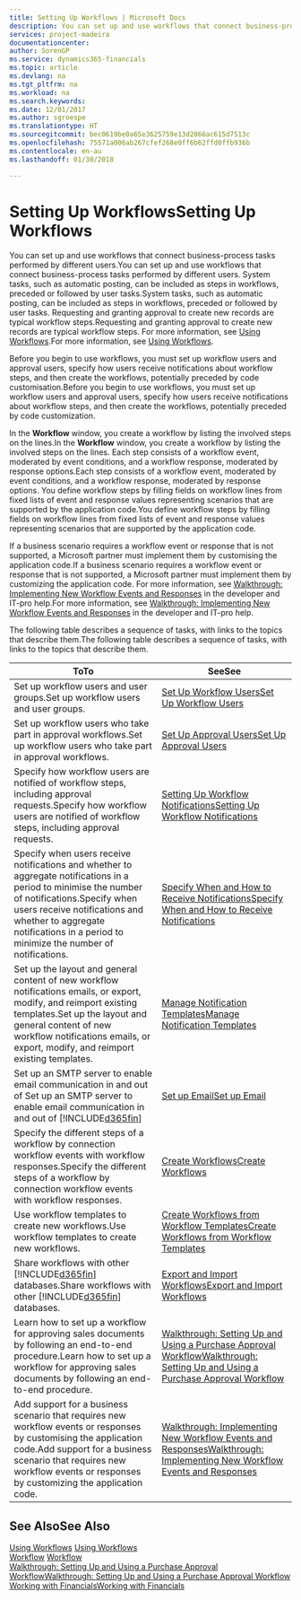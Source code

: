 ```yaml
---
title: Setting Up Workflows | Microsoft Docs
description: You can set up and use workflows that connect business-process tasks performed by different users. System tasks, such as automatic posting, can be included as steps in workflows, preceded or followed by user tasks. Requesting and granting approval to create new records are typical workflow steps.
services: project-madeira
documentationcenter: 
author: SorenGP
ms.service: dynamics365-financials
ms.topic: article
ms.devlang: na
ms.tgt_pltfrm: na
ms.workload: na
ms.search.keywords: 
ms.date: 12/01/2017
ms.author: sgroespe
ms.translationtype: HT
ms.sourcegitcommit: bec0619be0a65e3625759e13d2866ac615d7513c
ms.openlocfilehash: 75571a006ab267cfef268e0ff6b62ffd0ffb936b
ms.contentlocale: en-au
ms.lasthandoff: 01/30/2018

---
```

# <a name="setting-up-workflows"></a><span data-ttu-id="5f079-105">Setting Up Workflows</span><span class="sxs-lookup"><span data-stu-id="5f079-105">Setting Up Workflows</span></span>
<span data-ttu-id="5f079-106">You can set up and use workflows that connect business-process tasks performed by different users.</span><span class="sxs-lookup"><span data-stu-id="5f079-106">You can set up and use workflows that connect business-process tasks performed by different users.</span></span> <span data-ttu-id="5f079-107">System tasks, such as automatic posting, can be included as steps in workflows, preceded or followed by user tasks.</span><span class="sxs-lookup"><span data-stu-id="5f079-107">System tasks, such as automatic posting, can be included as steps in workflows, preceded or followed by user tasks.</span></span> <span data-ttu-id="5f079-108">Requesting and granting approval to create new records are typical workflow steps.</span><span class="sxs-lookup"><span data-stu-id="5f079-108">Requesting and granting approval to create new records are typical workflow steps.</span></span> <span data-ttu-id="5f079-109">For more information, see [Using Workflows](across-use-workflows.md).</span><span class="sxs-lookup"><span data-stu-id="5f079-109">For more information, see [Using Workflows](across-use-workflows.md).</span></span>  

 <span data-ttu-id="5f079-110">Before you begin to use workflows, you must set up workflow users and approval users, specify how users receive notifications about workflow steps, and then create the workflows, potentially preceded by code customisation.</span><span class="sxs-lookup"><span data-stu-id="5f079-110">Before you begin to use workflows, you must set up workflow users and approval users, specify how users receive notifications about workflow steps, and then create the workflows, potentially preceded by code customization.</span></span>  

 <span data-ttu-id="5f079-111">In the **Workflow** window, you create a workflow by listing the involved steps on the lines.</span><span class="sxs-lookup"><span data-stu-id="5f079-111">In the **Workflow** window, you create a workflow by listing the involved steps on the lines.</span></span> <span data-ttu-id="5f079-112">Each step consists of a workflow event, moderated by event conditions, and a workflow response, moderated by response options.</span><span class="sxs-lookup"><span data-stu-id="5f079-112">Each step consists of a workflow event, moderated by event conditions, and a workflow response, moderated by response options.</span></span> <span data-ttu-id="5f079-113">You define workflow steps by filling fields on workflow lines from fixed lists of event and response values representing scenarios that are supported by the application code.</span><span class="sxs-lookup"><span data-stu-id="5f079-113">You define workflow steps by filling fields on workflow lines from fixed lists of event and response values representing scenarios that are supported by the application code.</span></span>  

 <span data-ttu-id="5f079-114">If a business scenario requires a workflow event or response that is not supported, a Microsoft partner must implement them by customising the application code.</span><span class="sxs-lookup"><span data-stu-id="5f079-114">If a business scenario requires a workflow event or response that is not supported, a Microsoft partner must implement them by customizing the application code.</span></span> <span data-ttu-id="5f079-115">For more information, see [Walkthrough: Implementing New Workflow Events and Responses](/dynamics_nav/Walkthrough--Implementing-New-Workflow-Events-and-Responses) in the developer and IT-pro help.</span><span class="sxs-lookup"><span data-stu-id="5f079-115">For more information, see [Walkthrough: Implementing New Workflow Events and Responses](/dynamics_nav/Walkthrough--Implementing-New-Workflow-Events-and-Responses) in the developer and IT-pro help.</span></span>

 <span data-ttu-id="5f079-116">The following table describes a sequence of tasks, with links to the topics that describe them.</span><span class="sxs-lookup"><span data-stu-id="5f079-116">The following table describes a sequence of tasks, with links to the topics that describe them.</span></span>  

|<span data-ttu-id="5f079-117">**To**</span><span class="sxs-lookup"><span data-stu-id="5f079-117">**To**</span></span>|<span data-ttu-id="5f079-118">**See**</span><span class="sxs-lookup"><span data-stu-id="5f079-118">**See**</span></span>|  
|------------|-------------|  
|<span data-ttu-id="5f079-119">Set up workflow users and user groups.</span><span class="sxs-lookup"><span data-stu-id="5f079-119">Set up workflow users and user groups.</span></span>|[<span data-ttu-id="5f079-120">Set Up Workflow Users</span><span class="sxs-lookup"><span data-stu-id="5f079-120">Set Up Workflow Users</span></span>](across-how-to-set-up-workflow-users.md)|  
|<span data-ttu-id="5f079-121">Set up workflow users who take part in approval workflows.</span><span class="sxs-lookup"><span data-stu-id="5f079-121">Set up workflow users who take part in approval workflows.</span></span>|[<span data-ttu-id="5f079-122">Set Up Approval Users</span><span class="sxs-lookup"><span data-stu-id="5f079-122">Set Up Approval Users</span></span>](across-how-to-set-up-approval-users.md)|  
|<span data-ttu-id="5f079-123">Specify how workflow users are notified of workflow steps, including approval requests.</span><span class="sxs-lookup"><span data-stu-id="5f079-123">Specify how workflow users are notified of workflow steps, including approval requests.</span></span>|[<span data-ttu-id="5f079-124">Setting Up Workflow Notifications</span><span class="sxs-lookup"><span data-stu-id="5f079-124">Setting Up Workflow Notifications</span></span>](across-setting-up-workflow-notifications.md)|  
|<span data-ttu-id="5f079-125">Specify when users receive notifications and whether to aggregate notifications in a period to minimise the number of notifications.</span><span class="sxs-lookup"><span data-stu-id="5f079-125">Specify when users receive notifications and whether to aggregate notifications in a period to minimize the number of notifications.</span></span>|[<span data-ttu-id="5f079-126">Specify When and How to Receive Notifications</span><span class="sxs-lookup"><span data-stu-id="5f079-126">Specify When and How to Receive Notifications</span></span>](across-how-to-specify-when-and-how-to-receive-notifications.md)|  
|<span data-ttu-id="5f079-127">Set up the layout and general content of new workflow notifications emails, or export, modify, and reimport existing templates.</span><span class="sxs-lookup"><span data-stu-id="5f079-127">Set up the layout and general content of new workflow notifications emails, or export, modify, and reimport existing templates.</span></span>|[<span data-ttu-id="5f079-128">Manage Notification Templates</span><span class="sxs-lookup"><span data-stu-id="5f079-128">Manage Notification Templates</span></span>](across-how-to-manage-notification-templates.md)|  
|<span data-ttu-id="5f079-129">Set up an SMTP server to enable email communication in and out of </span><span class="sxs-lookup"><span data-stu-id="5f079-129">Set up an SMTP server to enable email communication in and out of</span></span> [!INCLUDE[d365fin](includes/d365fin_md.md)]|[<span data-ttu-id="5f079-130">Set up Email</span><span class="sxs-lookup"><span data-stu-id="5f079-130">Set up Email</span></span>](madeira-how-setup-email.md)|
|<span data-ttu-id="5f079-131">Specify the different steps of a workflow by connection workflow events with workflow responses.</span><span class="sxs-lookup"><span data-stu-id="5f079-131">Specify the different steps of a workflow by connection workflow events with workflow responses.</span></span>|[<span data-ttu-id="5f079-132">Create Workflows</span><span class="sxs-lookup"><span data-stu-id="5f079-132">Create Workflows</span></span>](across-how-to-create-workflows.md)|  
|<span data-ttu-id="5f079-133">Use workflow templates to create new workflows.</span><span class="sxs-lookup"><span data-stu-id="5f079-133">Use workflow templates to create new workflows.</span></span>|[<span data-ttu-id="5f079-134">Create Workflows from Workflow Templates</span><span class="sxs-lookup"><span data-stu-id="5f079-134">Create Workflows from Workflow Templates</span></span>](across-how-to-create-workflows-from-workflow-templates.md)|  
|<span data-ttu-id="5f079-135">Share workflows with other [!INCLUDE[d365fin](includes/d365fin_md.md)] databases.</span><span class="sxs-lookup"><span data-stu-id="5f079-135">Share workflows with other [!INCLUDE[d365fin](includes/d365fin_md.md)] databases.</span></span>|[<span data-ttu-id="5f079-136">Export and Import Workflows</span><span class="sxs-lookup"><span data-stu-id="5f079-136">Export and Import Workflows</span></span>](across-how-to-export-and-import-workflows.md)|  
|<span data-ttu-id="5f079-137">Learn how to set up a workflow for approving sales documents by following an end-to-end procedure.</span><span class="sxs-lookup"><span data-stu-id="5f079-137">Learn how to set up a workflow for approving sales documents by following an end-to-end procedure.</span></span>|[<span data-ttu-id="5f079-138">Walkthrough: Setting Up and Using a Purchase Approval Workflow</span><span class="sxs-lookup"><span data-stu-id="5f079-138">Walkthrough: Setting Up and Using a Purchase Approval Workflow</span></span>](walkthrough-setting-up-and-using-a-purchase-approval-workflow.md)|  
|<span data-ttu-id="5f079-139">Add support for a business scenario that requires new workflow events or responses by customising the application code.</span><span class="sxs-lookup"><span data-stu-id="5f079-139">Add support for a business scenario that requires new workflow events or responses by customizing the application code.</span></span>|[<span data-ttu-id="5f079-140">Walkthrough: Implementing New Workflow Events and Responses</span><span class="sxs-lookup"><span data-stu-id="5f079-140">Walkthrough: Implementing New Workflow Events and Responses</span></span>](/dynamics_nav/Walkthrough--Implementing-New-Workflow-Events-and-Responses)|  

## <a name="see-also"></a><span data-ttu-id="5f079-141">See Also</span><span class="sxs-lookup"><span data-stu-id="5f079-141">See Also</span></span>  
 <span data-ttu-id="5f079-142">[Using Workflows](across-use-workflows.md) </span><span class="sxs-lookup"><span data-stu-id="5f079-142">[Using Workflows](across-use-workflows.md) </span></span>  
 <span data-ttu-id="5f079-143">[Workflow](across-workflow.md) </span><span class="sxs-lookup"><span data-stu-id="5f079-143">[Workflow](across-workflow.md) </span></span>  
 [<span data-ttu-id="5f079-144">Walkthrough: Setting Up and Using a Purchase Approval Workflow</span><span class="sxs-lookup"><span data-stu-id="5f079-144">Walkthrough: Setting Up and Using a Purchase Approval Workflow</span></span>](walkthrough-setting-up-and-using-a-purchase-approval-workflow.md)  
 [<span data-ttu-id="5f079-145">Working with Financials</span><span class="sxs-lookup"><span data-stu-id="5f079-145">Working with Financials</span></span>](ui-work-product.md)


